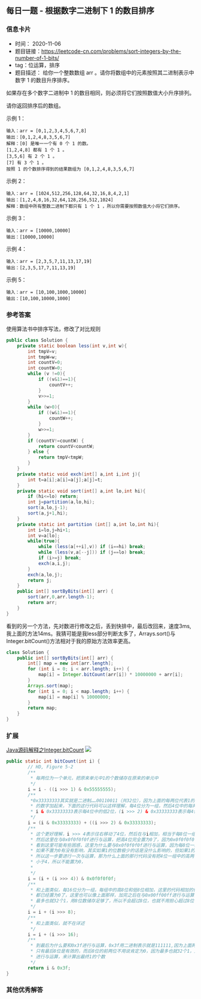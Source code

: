 ## 每日一题 - 根据数字二进制下 1 的数目排序
### 信息卡片 

- 时间： 2020-11-06
- 题目链接：https://leetcode-cn.com/problems/sort-integers-by-the-number-of-1-bits/
- tag：位运算，排序
- 题目描述：
给你一个整数数组 arr 。请你将数组中的元素按照其二进制表示中数字 1 的数目升序排序。

如果存在多个数字二进制中 1 的数目相同，则必须将它们按照数值大小升序排列。

请你返回排序后的数组。

 

示例 1：

    输入：arr = [0,1,2,3,4,5,6,7,8]
    输出：[0,1,2,4,8,3,5,6,7]
    解释：[0] 是唯一一个有 0 个 1 的数。
    [1,2,4,8] 都有 1 个 1 。
    [3,5,6] 有 2 个 1 。
    [7] 有 3 个 1 。
    按照 1 的个数排序得到的结果数组为 [0,1,2,4,8,3,5,6,7]

示例 2：

    输入：arr = [1024,512,256,128,64,32,16,8,4,2,1]
    输出：[1,2,4,8,16,32,64,128,256,512,1024]
    解释：数组中所有整数二进制下都只有 1 个 1 ，所以你需要按照数值大小将它们排序。

示例 3：

    输入：arr = [10000,10000]
    输出：[10000,10000]

示例 4：

    输入：arr = [2,3,5,7,11,13,17,19]
    输出：[2,3,5,17,7,11,13,19]

示例 5：

    输入：arr = [10,100,1000,10000]
    输出：[10,100,10000,1000]



### 参考答案
使用算法书中排序写法，修改了对比规则
```java
public class Solution {
    private static boolean less(int v,int w){
        int tmpV=v;
        int tmpW=w;
        int countV=0;
        int countW=0;
        while (v !=0){
            if ((v&1)==1){
                countV++;
            }
            v>>=1;
        }
        while (w>0){
            if ((w&1)==1){
                countW++;
            }
            w>>=1;
        }
        if (countV!=countW) {
            return countV<countW;
        } else {
            return tmpV<tmpW;
        }
    }
    private static void exch(int[] a,int i,int j){
        int t=a[i];a[i]=a[j];a[j]=t;
    }
    private static void sort(int[] a,int lo,int hi){
        if (hi<=lo) return;
        int j=partition(a,lo,hi);
        sort(a,lo,j-1);
        sort(a,j+1,hi);
    }
    private static int partition (int[] a,int lo,int hi){
        int i=lo,j=hi+1;
        int v=a[lo];
        while(true){
            while (less(a[++i],v)) if (i==hi) break;
            while (less(v,a[--j])) if (j==lo) break;
            if (i>=j) break;
            exch(a,i,j);
        }
        exch(a,lo,j);
        return j;
    }
    public int[] sortByBits(int[] arr) {
        sort(arr,0,arr.length-1);
        return arr;
    }
}
```
看到的另一个方法，先对数进行修改之后，丢到快排中，最后改回来，速度3ms,我上面的方法14ms。我猜可能是我less部分判断太多了，Arrays.sort()与Integer.bitCount()方法相对于我的原始方法效率更高。
```java
class Solution {
    public int[] sortByBits(int[] arr) {
        int[] map = new int[arr.length];
        for (int i = 0; i < arr.length; i++) {
            map[i] = Integer.bitCount(arr[i]) * 10000000 + arr[i];
        }
        Arrays.sort(map);
        for (int i = 0; i < map.length; i++) {
            map[i] = map[i] % 10000000;
        }
        return map;
    }
}
```
### 扩展
[Java源码解释之Integer.bitCount](https://www.cnblogs.com/inmoonlight/p/9301733.html)
![](https://images2018.cnblogs.com/blog/860795/201807/860795-20180712203103692-919490491.png)
```java
public static int bitCount(int i) {
        // HD, Figure 5-2
        /**
         * 每两位为一个单元，把原来单元中1的个数储存在原来的单元中
         */
        i = i - ((i >>> 1) & 0x55555555);
        /**
         *0x33333333其实就是二进制……00110011（共32位），因为上面的每两位代表1的个数，所以下面的这几行就是要把上面每两位
         * 的数字加起来，下面的这行代码可以这样理解，每4位分为一组，然后4位中的每两位相加，相加的结果在储存到这4位二进制数中，
         * i & 0x33333333表示每4位中的低2位，(i >>> 2) & 0x33333333表示每4位中的高2位，然后在相加
         */
        i = (i & 0x33333333) + ((i >>> 2) & 0x33333333);
        /**
         * 这个更好理解，i >>> 4表示往右移动了4位，然后在与i相加，相当于每8位一组，然后8位中的高4位与低4位相加储存在低4位中，
         * 然后这里在与0x0f0f0f0f进行与运算，把高4位完全置为0了，因为0x0f0f0f0f用二进制表示就是00001111000011110000111100001111，
         * 看到这里可能有些困惑，这里为什么要与0x0f0f0f0f进行与运算，因为每8位一组的话，最多也就是8，那么4位数足够了，高4位就没有必要了，
         * 如果不置为0有没有影响，其实如果1的位数极少的话是没什么影响的，但如果1的位数比较多到后面计算的结果可能就会往前进位，导致结果错误，
         * 所以这一步要进行一次与运算，那为什么上面的那行代码没有把4位一组中的高两位置0，这是因为4位一组最多有4个1，而2位二进制数最多表示3，
         * 小于4，所以不能置为0，
         *
         */
        i = (i + (i >>> 4)) & 0x0f0f0f0f;
        /**
         * 和上面类似，每16位分为一组，每组中的高8位和低8位相加，这里的代码相加的很干净，因为无论是高8位还是低8位中的前4位在上面一行中
         * 都已经置为0了，这里也可以像上面那样，加完之后在与0x00ff00ff进行与运算，但其实这里已经没有必要了，因为int类型为32位，
         * 最多也就32个1，用8位数储存足够了，所以不会超过8位，也就不用担心超过8位在往前进1位的问题了。
         */
        i = i + (i >>> 8);
        /**
         * 和上面类似，就不在详述
         */
        i = i + (i >>> 16);
        /**
         * 到最后为什么要和0x3f进行与运算，0x3f用二进制表示就是111111,因为上面两行没有进行与运算，所以前面的数据都是无效的，
         * 只有最后8位是有效的，而后8位的前两位不用说肯定为0，因为最多也就32个1，用后面6位数表示就已经足够了，所以这里与0x3f
         * 进行与运算，来计算出最终1的个数
         */
        return i & 0x3f;
}
```
### 其他优秀解答 





